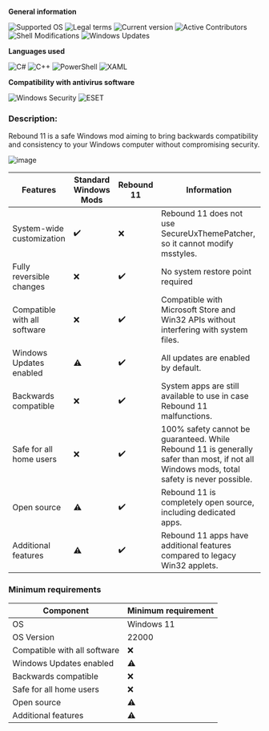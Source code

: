 
**General information**

![Supported OS](https://img.shields.io/badge/Supported_OS-Windows_11_22000_and_higher-6688FF?style=flat)
![Legal terms](https://img.shields.io/badge/Legal%20terms-Rebound%2011%20EULA-FF2222?style=flat)
![Current version](https://img.shields.io/badge/Current%20version-v0.0.1%20ALPHA-FFEE00?style=flat)
![Active Contributors](https://img.shields.io/badge/Active%20Contributors-4-FF2222?style=flat)
![Shell Modifications](https://img.shields.io/badge/Shell%20Modifications-None-00CC11?style=flat)
![Windows Updates](https://img.shields.io/badge/Windows%20Updates-Enabled-00CC11?style=flat)

**Languages used**

![C#](https://img.shields.io/badge/C%23-11DD33?style=flat)
![C++](https://img.shields.io/badge/C%2B%2B-CC11FF?style=flat)
![PowerShell](https://img.shields.io/badge/PowerShell-00CCDD?style=flat)
![XAML](https://img.shields.io/badge/XAML-44AAFF?style=flat)

**Compatibility with antivirus software**

![Windows Security](https://img.shields.io/badge/Windows%20Security-4466FF?style=flat)
![ESET](https://img.shields.io/badge/ESET-22BBCC?style=flat)

### Description:

Rebound 11 is a safe Windows mod aiming to bring backwards compatibility and consistency to your Windows computer without compromising security.

![image](https://i.spoo.me/729297)

| Features              | Standard Windows Mods | Rebound 11            | Information |
|-----------------------|-----------------------|-----------------------|-------------|
| System-wide customization | ✔️| ❌| Rebound 11 does not use SecureUxThemePatcher, so it cannot modify msstyles.|
| Fully reversible changes | ❌| ✔️| No system restore point required|
| Compatible with all software| ❌| ✔️| Compatible with Microsoft Store and Win32 APIs without interfering with system files. |
| Windows Updates enabled| ⚠️| ✔️| All updates are enabled by default. |
| Backwards compatible| ❌| ✔️| System apps are still available to use in case Rebound 11 malfunctions.
| Safe for all home users| ❌| ✔️| 100% safety cannot be guaranteed. While Rebound 11 is generally safer than most, if not all Windows mods, total safety is never possible.
| Open source| ⚠️| ✔️| Rebound 11 is completely open source, including dedicated apps.
| Additional features| ⚠️| ✔️| Rebound 11 apps have additional features compared to legacy Win32 applets.

### Minimum requirements

| Component | Minimum requirement |
|-----------------------|-----------------------|
| OS | Windows 11 |
| OS Version | 22000 |
| Compatible with all software| ❌| ✔️| Compatible with Microsoft Store and Win32 APIs without interfering with system files. |
| Windows Updates enabled| ⚠️| ✔️| All updates are enabled by default. |
| Backwards compatible| ❌| ✔️| System apps are still available to use in case Rebound 11 malfunctions.
| Safe for all home users| ❌| ✔️| 100% safety cannot be guaranteed. While Rebound 11 is generally safer than most, if not all Windows mods, total safety is never possible.
| Open source| ⚠️| ✔️| Rebound 11 is completely open source, including dedicated apps.
| Additional features| ⚠️| ✔️| Rebound 11 apps have additional features compared to legacy Win32 applets.
